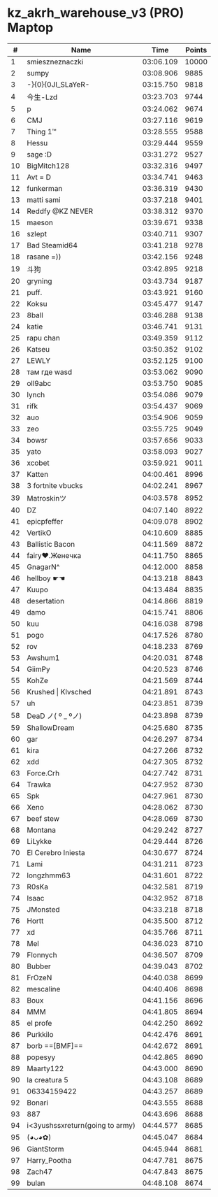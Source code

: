 # kz_akrh_warehouse_v3 (PRO) Maptop

|  # | Name | Time | Points |
|-------------- | -------------- | -------------- | -------------- | 
| 1 | smieszneznaczki | 03:06.109 | 10000 | 
| 2 | sumpy | 03:08.906 | 9885 | 
| 3 | -}{0}{0JI_SLaYeR- | 03:15.750 | 9818 | 
| 4 | 今生-Lzd | 03:23.703 | 9744 | 
| 5 | p | 03:24.062 | 9674 | 
| 6 | CMJ | 03:27.116 | 9619 | 
| 7 | Thing 1™ | 03:28.555 | 9588 | 
| 8 | Hessu | 03:29.444 | 9559 | 
| 9 | sage :D | 03:31.272 | 9527 | 
| 10 | BigMitch128 | 03:32.316 | 9497 | 
| 11 | Avt = D | 03:34.741 | 9463 | 
| 12 | funkerman | 03:36.319 | 9430 | 
| 13 | matti sami | 03:37.218 | 9401 | 
| 14 | Reddfy @KZ NEVER | 03:38.312 | 9370 | 
| 15 | maeson | 03:39.671 | 9338 | 
| 16 | szlept | 03:40.711 | 9307 | 
| 17 | Bad Steamid64 | 03:41.218 | 9278 | 
| 18 | rasane =)) | 03:42.156 | 9248 | 
| 19 | 斗狗 | 03:42.895 | 9218 | 
| 20 | gryning | 03:43.734 | 9187 | 
| 21 | puff. | 03:43.921 | 9160 | 
| 22 | Koksu | 03:45.477 | 9147 | 
| 23 | 8ball | 03:46.288 | 9138 | 
| 24 | katie | 03:46.741 | 9131 | 
| 25 | rapu chan | 03:49.359 | 9112 | 
| 26 | Katseu | 03:50.352 | 9102 | 
| 27 | LEWLY | 03:52.125 | 9100 | 
| 28 | там где wasd | 03:53.062 | 9090 | 
| 29 | oll9abc | 03:53.750 | 9085 | 
| 30 | lynch | 03:54.086 | 9079 | 
| 31 | rifk | 03:54.437 | 9069 | 
| 32 | auo | 03:54.906 | 9059 | 
| 33 | zeo | 03:55.725 | 9049 | 
| 34 | bowsr | 03:57.656 | 9033 | 
| 35 | yato | 03:58.093 | 9027 | 
| 36 | xcobet | 03:59.921 | 9011 | 
| 37 | Katten | 04:00.461 | 8996 | 
| 38 | 3 fortnite vbucks | 04:02.241 | 8967 | 
| 39 | Matroskinツ | 04:03.578 | 8952 | 
| 40 | DZ | 04:07.140 | 8922 | 
| 41 | epicpfeffer | 04:09.078 | 8902 | 
| 42 | VertikO | 04:10.609 | 8885 | 
| 43 | Ballistic Bacon | 04:11.569 | 8872 | 
| 44 | fairy♥.Женечка | 04:11.750 | 8865 | 
| 45 | GnagarN^ | 04:12.000 | 8858 | 
| 46 | hellboy ☛☚ | 04:13.218 | 8843 | 
| 47 | Kuupo | 04:13.484 | 8835 | 
| 48 | desertation | 04:14.866 | 8819 | 
| 49 | damo | 04:15.741 | 8806 | 
| 50 | kuu | 04:16.038 | 8798 | 
| 51 | pogo | 04:17.526 | 8780 | 
| 52 | rov | 04:18.233 | 8769 | 
| 53 | Awshum1 | 04:20.031 | 8748 | 
| 54 | GiimPy | 04:20.523 | 8746 | 
| 55 | KohZe | 04:21.569 | 8744 | 
| 56 | Krushed \| Klvsched | 04:21.891 | 8743 | 
| 57 | uh | 04:23.851 | 8739 | 
| 58 | DeaD ノ( º _ ºノ) | 04:23.898 | 8739 | 
| 59 | ShallowDream | 04:25.680 | 8735 | 
| 60 | gar | 04:26.297 | 8734 | 
| 61 | kira | 04:27.266 | 8732 | 
| 62 | xdd | 04:27.305 | 8732 | 
| 63 | Force.Crh | 04:27.742 | 8731 | 
| 64 | Trawka | 04:27.952 | 8730 | 
| 65 | Spk | 04:27.961 | 8730 | 
| 66 | Xeno | 04:28.062 | 8730 | 
| 67 | beef stew | 04:28.069 | 8730 | 
| 68 | Montana | 04:29.242 | 8727 | 
| 69 | LiLykke | 04:29.444 | 8726 | 
| 70 | El Cerebro Iniesta | 04:30.677 | 8724 | 
| 71 | Lami | 04:31.211 | 8723 | 
| 72 | longzhmm63 | 04:31.601 | 8722 | 
| 73 | R0sKa | 04:32.581 | 8719 | 
| 74 | Isaac | 04:32.952 | 8718 | 
| 75 | JMonsted | 04:33.218 | 8718 | 
| 76 | Hortt | 04:35.500 | 8712 | 
| 77 | xd | 04:35.766 | 8711 | 
| 78 | Mel | 04:36.023 | 8710 | 
| 79 | Flonnych | 04:36.507 | 8709 | 
| 80 | Bubber | 04:39.043 | 8702 | 
| 81 | FrOzeN | 04:40.038 | 8699 | 
| 82 | mescaline | 04:40.406 | 8698 | 
| 83 | Boux | 04:41.156 | 8696 | 
| 84 | MMM | 04:41.805 | 8694 | 
| 85 | el profe | 04:42.250 | 8692 | 
| 86 | Purkkilo | 04:42.476 | 8691 | 
| 87 | borb ==[BMF]== | 04:42.672 | 8691 | 
| 88 | popesyy | 04:42.865 | 8690 | 
| 89 | Maarty122 | 04:43.000 | 8690 | 
| 90 | la creatura 5 | 04:43.108 | 8689 | 
| 91 | 06334159422 | 04:43.257 | 8689 | 
| 92 | Bonari | 04:43.555 | 8688 | 
| 93 | 887 | 04:43.696 | 8688 | 
| 94 | i<3yushssxreturn(going to army) | 04:44.577 | 8685 | 
| 95 | (◕ᴗ◕✿) | 04:45.047 | 8684 | 
| 96 | GiantStorm | 04:45.944 | 8681 | 
| 97 | Harry_Pootha | 04:47.781 | 8675 | 
| 98 | Zach47 | 04:47.843 | 8675 | 
| 99 | bulan | 04:48.108 | 8674 | 

